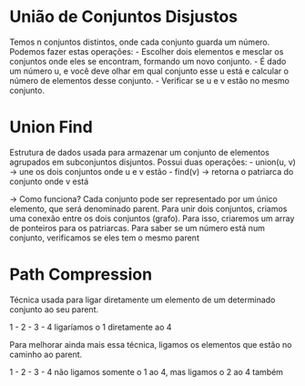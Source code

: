# União de Conjuntos Disjustos

Temos n conjuntos distintos, onde cada conjunto guarda um número.
Podemos fazer estas operações:
    - Escolher dois elementos e mesclar os conjuntos onde eles se encontram, formando um novo conjunto.
    - É dado um número u, e você deve olhar em qual conjunto esse u está e calcular o número de elementos desse conjunto.
    - Verificar se u e v estão no mesmo conjunto.

# Union Find

Estrutura de dados usada para armazenar um conjunto de elementos agrupados em subconjuntos disjuntos.
Possui duas operações:
    - union(u, v) -> une os dois conjuntos onde u e v estão
    - find(v) -> retorna o patriarca do conjunto onde v está

-> Como funciona?
    Cada conjunto pode ser representado por um único elemento, que será denominado parent.
    Para unir dois conjuntos, criamos uma conexão entre os dois conjuntos (grafo).
    Para isso, criaremos um array de ponteiros para os patriarcas.
    Para saber se um número está num conjunto, verificamos se eles tem o mesmo parent

# Path Compression

Técnica usada para ligar diretamente um elemento de um determinado conjunto ao seu parent.

1 - 2 - 3 - 4
ligaríamos o 1 diretamente ao 4

Para melhorar ainda mais essa técnica, ligamos os elementos que estão no caminho ao parent.

1 - 2 - 3 - 4
não ligamos somente o 1 ao 4, mas ligamos o 2 ao 4 também